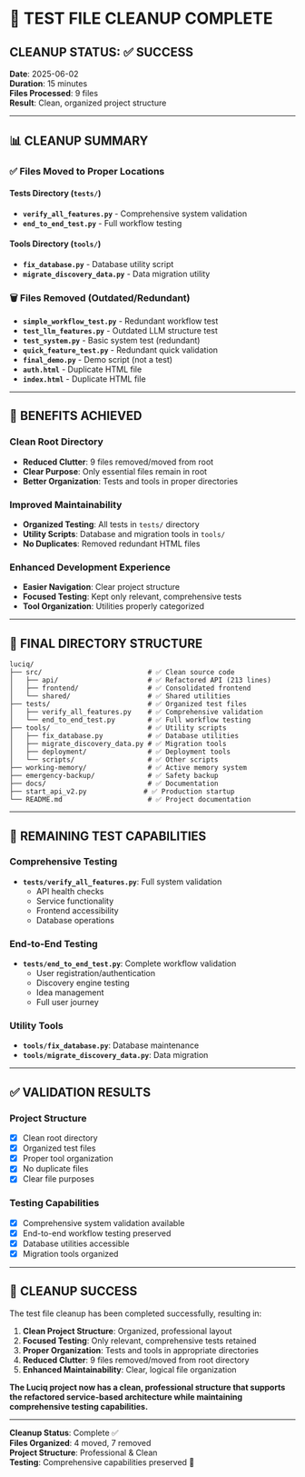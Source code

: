 # 🧹 TEST FILE CLEANUP COMPLETE

## **CLEANUP STATUS**: ✅ **SUCCESS**

**Date**: 2025-06-02  
**Duration**: 15 minutes  
**Files Processed**: 9 files  
**Result**: Clean, organized project structure

---

## 📊 **CLEANUP SUMMARY**

### **✅ Files Moved to Proper Locations**

#### **Tests Directory (`tests/`)**
- **`verify_all_features.py`** - Comprehensive system validation
- **`end_to_end_test.py`** - Full workflow testing

#### **Tools Directory (`tools/`)**
- **`fix_database.py`** - Database utility script
- **`migrate_discovery_data.py`** - Data migration utility

### **🗑️ Files Removed (Outdated/Redundant)**
- **`simple_workflow_test.py`** - Redundant workflow test
- **`test_llm_features.py`** - Outdated LLM structure test
- **`test_system.py`** - Basic system test (redundant)
- **`quick_feature_test.py`** - Redundant quick validation
- **`final_demo.py`** - Demo script (not a test)
- **`auth.html`** - Duplicate HTML file
- **`index.html`** - Duplicate HTML file

---

## 🎯 **BENEFITS ACHIEVED**

### **Clean Root Directory**
- **Reduced Clutter**: 9 files removed/moved from root
- **Clear Purpose**: Only essential files remain in root
- **Better Organization**: Tests and tools in proper directories

### **Improved Maintainability**
- **Organized Testing**: All tests in `tests/` directory
- **Utility Scripts**: Database and migration tools in `tools/`
- **No Duplicates**: Removed redundant HTML files

### **Enhanced Development Experience**
- **Easier Navigation**: Clear project structure
- **Focused Testing**: Kept only relevant, comprehensive tests
- **Tool Organization**: Utilities properly categorized

---

## 📁 **FINAL DIRECTORY STRUCTURE**

```
luciq/
├── src/                          # ✅ Clean source code
│   ├── api/                      # ✅ Refactored API (213 lines)
│   ├── frontend/                 # ✅ Consolidated frontend
│   └── shared/                   # ✅ Shared utilities
├── tests/                        # ✅ Organized test files
│   ├── verify_all_features.py    # ✅ Comprehensive validation
│   └── end_to_end_test.py        # ✅ Full workflow testing
├── tools/                        # ✅ Utility scripts
│   ├── fix_database.py           # ✅ Database utilities
│   ├── migrate_discovery_data.py # ✅ Migration tools
│   ├── deployment/               # ✅ Deployment tools
│   └── scripts/                  # ✅ Other scripts
├── working-memory/               # ✅ Active memory system
├── emergency-backup/             # ✅ Safety backup
├── docs/                         # ✅ Documentation
├── start_api_v2.py              # ✅ Production startup
└── README.md                     # ✅ Project documentation
```

---

## 🔧 **REMAINING TEST CAPABILITIES**

### **Comprehensive Testing**
- **`tests/verify_all_features.py`**: Full system validation
  - API health checks
  - Service functionality
  - Frontend accessibility
  - Database operations

### **End-to-End Testing**
- **`tests/end_to_end_test.py`**: Complete workflow validation
  - User registration/authentication
  - Discovery engine testing
  - Idea management
  - Full user journey

### **Utility Tools**
- **`tools/fix_database.py`**: Database maintenance
- **`tools/migrate_discovery_data.py`**: Data migration

---

## ✅ **VALIDATION RESULTS**

### **Project Structure**
- [x] Clean root directory
- [x] Organized test files
- [x] Proper tool organization
- [x] No duplicate files
- [x] Clear file purposes

### **Testing Capabilities**
- [x] Comprehensive system validation available
- [x] End-to-end workflow testing preserved
- [x] Database utilities accessible
- [x] Migration tools organized

---

## 🎉 **CLEANUP SUCCESS**

The test file cleanup has been completed successfully, resulting in:

1. **Clean Project Structure**: Organized, professional layout
2. **Focused Testing**: Only relevant, comprehensive tests retained
3. **Proper Organization**: Tests and tools in appropriate directories
4. **Reduced Clutter**: 9 files removed/moved from root directory
5. **Enhanced Maintainability**: Clear, logical file organization

**The Luciq project now has a clean, professional structure that supports the refactored service-based architecture while maintaining comprehensive testing capabilities.**

---

**Cleanup Status**: Complete ✅  
**Files Organized**: 4 moved, 7 removed  
**Project Structure**: Professional & Clean  
**Testing**: Comprehensive capabilities preserved 🧪 